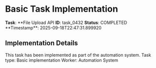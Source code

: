 # Basic Task Implementation

**Task**: **File Upload API
**ID**: task_0432
**Status**: COMPLETED
**Timestamp\*\*: 2025-09-18T22:47:31.899920

## Implementation Details

This task has been implemented as part of the automation system.
Task type: Basic implementation
Worker: Automation System
